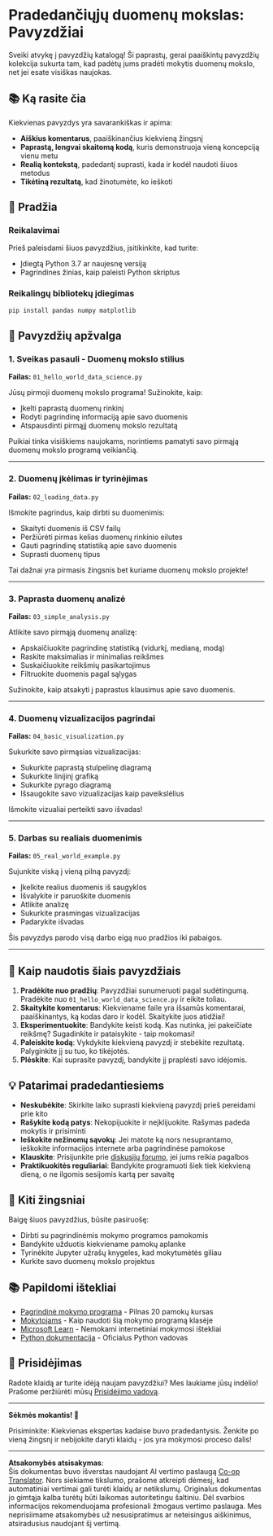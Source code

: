 <!--
CO_OP_TRANSLATOR_METADATA:
{
  "original_hash": "9bef7fd96c8f262339933117d9b3e342",
  "translation_date": "2025-10-03T13:09:57+00:00",
  "source_file": "examples/README.md",
  "language_code": "lt"
}
-->
# Pradedančiųjų duomenų mokslas: Pavyzdžiai

Sveiki atvykę į pavyzdžių katalogą! Ši paprastų, gerai paaiškintų pavyzdžių kolekcija sukurta tam, kad padėtų jums pradėti mokytis duomenų mokslo, net jei esate visiškas naujokas.

## 📚 Ką rasite čia

Kiekvienas pavyzdys yra savarankiškas ir apima:
- **Aiškius komentarus**, paaiškinančius kiekvieną žingsnį
- **Paprastą, lengvai skaitomą kodą**, kuris demonstruoja vieną koncepciją vienu metu
- **Realią kontekstą**, padedantį suprasti, kada ir kodėl naudoti šiuos metodus
- **Tikėtiną rezultatą**, kad žinotumėte, ko ieškoti

## 🚀 Pradžia

### Reikalavimai
Prieš paleisdami šiuos pavyzdžius, įsitikinkite, kad turite:
- Įdiegtą Python 3.7 ar naujesnę versiją
- Pagrindines žinias, kaip paleisti Python skriptus

### Reikalingų bibliotekų įdiegimas
```bash
pip install pandas numpy matplotlib
```

## 📖 Pavyzdžių apžvalga

### 1. Sveikas pasauli - Duomenų mokslo stilius
**Failas:** `01_hello_world_data_science.py`

Jūsų pirmoji duomenų mokslo programa! Sužinokite, kaip:
- Įkelti paprastą duomenų rinkinį
- Rodyti pagrindinę informaciją apie savo duomenis
- Atspausdinti pirmąjį duomenų mokslo rezultatą

Puikiai tinka visiškiems naujokams, norintiems pamatyti savo pirmąją duomenų mokslo programą veikiančią.

---

### 2. Duomenų įkėlimas ir tyrinėjimas
**Failas:** `02_loading_data.py`

Išmokite pagrindus, kaip dirbti su duomenimis:
- Skaityti duomenis iš CSV failų
- Peržiūrėti pirmas kelias duomenų rinkinio eilutes
- Gauti pagrindinę statistiką apie savo duomenis
- Suprasti duomenų tipus

Tai dažnai yra pirmasis žingsnis bet kuriame duomenų mokslo projekte!

---

### 3. Paprasta duomenų analizė
**Failas:** `03_simple_analysis.py`

Atlikite savo pirmąją duomenų analizę:
- Apskaičiuokite pagrindinę statistiką (vidurkį, medianą, modą)
- Raskite maksimalias ir minimalias reikšmes
- Suskaičiuokite reikšmių pasikartojimus
- Filtruokite duomenis pagal sąlygas

Sužinokite, kaip atsakyti į paprastus klausimus apie savo duomenis.

---

### 4. Duomenų vizualizacijos pagrindai
**Failas:** `04_basic_visualization.py`

Sukurkite savo pirmąsias vizualizacijas:
- Sukurkite paprastą stulpelinę diagramą
- Sukurkite linijinį grafiką
- Sukurkite pyrago diagramą
- Išsaugokite savo vizualizacijas kaip paveikslėlius

Išmokite vizualiai perteikti savo išvadas!

---

### 5. Darbas su realiais duomenimis
**Failas:** `05_real_world_example.py`

Sujunkite viską į vieną pilną pavyzdį:
- Įkelkite realius duomenis iš saugyklos
- Išvalykite ir paruoškite duomenis
- Atlikite analizę
- Sukurkite prasmingas vizualizacijas
- Padarykite išvadas

Šis pavyzdys parodo visą darbo eigą nuo pradžios iki pabaigos.

---

## 🎯 Kaip naudotis šiais pavyzdžiais

1. **Pradėkite nuo pradžių**: Pavyzdžiai sunumeruoti pagal sudėtingumą. Pradėkite nuo `01_hello_world_data_science.py` ir eikite toliau.
2. **Skaitykite komentarus**: Kiekviename faile yra išsamūs komentarai, paaiškinantys, ką kodas daro ir kodėl. Skaitykite juos atidžiai!
3. **Eksperimentuokite**: Bandykite keisti kodą. Kas nutinka, jei pakeičiate reikšmę? Sugadinkite ir pataisykite - taip mokomasi!
4. **Paleiskite kodą**: Vykdykite kiekvieną pavyzdį ir stebėkite rezultatą. Palyginkite jį su tuo, ko tikėjotės.
5. **Plėskite**: Kai suprasite pavyzdį, bandykite jį praplėsti savo idėjomis.

## 💡 Patarimai pradedantiesiems

- **Neskubėkite**: Skirkite laiko suprasti kiekvieną pavyzdį prieš pereidami prie kito
- **Rašykite kodą patys**: Nekopijuokite ir neįklijuokite. Rašymas padeda mokytis ir prisiminti
- **Ieškokite nežinomų sąvokų**: Jei matote ką nors nesuprantamo, ieškokite informacijos internete arba pagrindinėse pamokose
- **Klauskite**: Prisijunkite prie [diskusijų forumo](https://github.com/microsoft/Data-Science-For-Beginners/discussions), jei jums reikia pagalbos
- **Praktikuokitės reguliariai**: Bandykite programuoti šiek tiek kiekvieną dieną, o ne ilgomis sesijomis kartą per savaitę

## 🔗 Kiti žingsniai

Baigę šiuos pavyzdžius, būsite pasiruošę:
- Dirbti su pagrindinėmis mokymo programos pamokomis
- Bandykite užduotis kiekviename pamokų aplanke
- Tyrinėkite Jupyter užrašų knygeles, kad mokytumėtės giliau
- Kurkite savo duomenų mokslo projektus

## 📚 Papildomi ištekliai

- [Pagrindinė mokymo programa](../README.md) - Pilnas 20 pamokų kursas
- [Mokytojams](../for-teachers.md) - Kaip naudoti šią mokymo programą klasėje
- [Microsoft Learn](https://docs.microsoft.com/learn/) - Nemokami internetiniai mokymosi ištekliai
- [Python dokumentacija](https://docs.python.org/3/) - Oficialus Python vadovas

## 🤝 Prisidėjimas

Radote klaidą ar turite idėją naujam pavyzdžiui? Mes laukiame jūsų indėlio! Prašome peržiūrėti mūsų [Prisidėjimo vadovą](../CONTRIBUTING.md).

---

**Sėkmės mokantis! 🎉**

Prisiminkite: Kiekvienas ekspertas kadaise buvo pradedantysis. Ženkite po vieną žingsnį ir nebijokite daryti klaidų - jos yra mokymosi proceso dalis!

---

**Atsakomybės atsisakymas**:  
Šis dokumentas buvo išverstas naudojant AI vertimo paslaugą [Co-op Translator](https://github.com/Azure/co-op-translator). Nors siekiame tikslumo, prašome atkreipti dėmesį, kad automatiniai vertimai gali turėti klaidų ar netikslumų. Originalus dokumentas jo gimtąja kalba turėtų būti laikomas autoritetingu šaltiniu. Dėl svarbios informacijos rekomenduojama profesionali žmogaus vertimo paslauga. Mes neprisiimame atsakomybės už nesusipratimus ar neteisingus aiškinimus, atsiradusius naudojant šį vertimą.